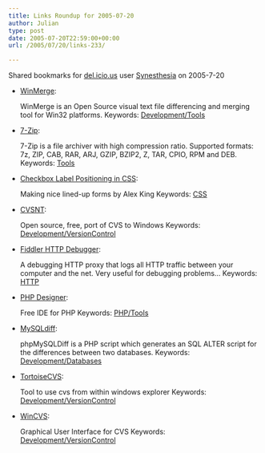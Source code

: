 ```yaml
---
title: Links Roundup for 2005-07-20
author: Julian
type: post
date: 2005-07-20T22:59:00+00:00
url: /2005/07/20/links-233/

---
```

Shared bookmarks for [del.icio.us][1] user  [Synesthesia][2] on 2005-7-20

  * [WinMerge][3]:
  
    WinMerge is an Open Source visual text file differencing and merging tool for Win32 platforms. Keywords: [Development/Tools][4]
  * [7-Zip][5]:
  
    7-Zip is a file archiver with high compression ratio. Supported formats: 7z, ZIP, CAB, RAR, ARJ, GZIP, BZIP2, Z, TAR, CPIO, RPM and DEB. Keywords: [Tools][6]
  * [Checkbox Label Positioning in CSS][7]:
  
    Making nice lined-up forms by Alex King Keywords: [CSS][8]
  * [CVSNT][9]:
  
    Open source, free, port of CVS to Windows Keywords: [Development/VersionControl][10]
  * [Fiddler HTTP Debugger][11]:
  
    A debugging HTTP proxy that logs all HTTP traffic between your computer and the net. Very useful for debugging problems&#8230; Keywords: [HTTP][12]
  * [PHP Designer][13]:
  
    Free IDE for PHP Keywords: [PHP/Tools][14]

<!--more-->

  * [MySQLdiff][15]:
  
    phpMySQLDiff is a PHP script which generates an SQL ALTER script for the differences between two databases. Keywords: [Development/Databases][16]
  * [TortoiseCVS][17]:
  
    Tool to use cvs from within windows explorer Keywords: [Development/VersionControl][10]
  * [WinCVS][18]:
  
    Graphical User Interface for CVS Keywords: [Development/VersionControl][10]

 [1]: http://del.icio.us/
 [2]: http://del.icio.us/synesthesia
 [3]: http://winmerge.sourceforge.net/ "http://winmerge.sourceforge.net/"
 [4]: http://del.icio.us/synesthesia/Development/Tools
 [5]: http://www.7-zip.org/ "http://www.7-zip.org/"
 [6]: http://del.icio.us/synesthesia/Tools
 [7]: http://www.alexking.org/blog/2005/07/18/css-checkbox-label-positioning/ "http://www.alexking.org/blog/2005/07/18/css-checkbox-label-positioning/"
 [8]: http://del.icio.us/synesthesia/CSS
 [9]: http://www.cvsnt.com/cvspro/ "http://www.cvsnt.com/cvspro/"
 [10]: http://del.icio.us/synesthesia/Development/VersionControl
 [11]: http://www.fiddlertool.com/fiddler/ "http://www.fiddlertool.com/fiddler/"
 [12]: http://del.icio.us/synesthesia/HTTP
 [13]: http://www.mpsoftware.dk/phpdesigner.php "http://www.mpsoftware.dk/phpdesigner.php"
 [14]: http://del.icio.us/synesthesia/PHP/Tools
 [15]: http://www.mysqldiff.org/ "http://www.mysqldiff.org/"
 [16]: http://del.icio.us/synesthesia/Development/Databases
 [17]: http://www.tortoisecvs.org/ "http://www.tortoisecvs.org/"
 [18]: http://www.wincvs.org/ "http://www.wincvs.org/"